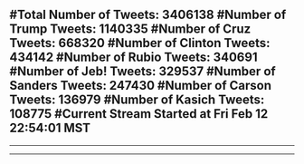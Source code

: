 #Total Number of Tweets: 3406138 
#Number of Trump Tweets: 1140335
#Number of Cruz Tweets: 668320
#Number of Clinton Tweets: 434142
#Number of Rubio Tweets: 340691
#Number of Jeb! Tweets: 329537
#Number of Sanders Tweets: 247430
#Number of Carson Tweets: 136979
#Number of Kasich Tweets: 108775
#Current Stream Started at Fri Feb 12 22:54:01 MST
---
---
---
